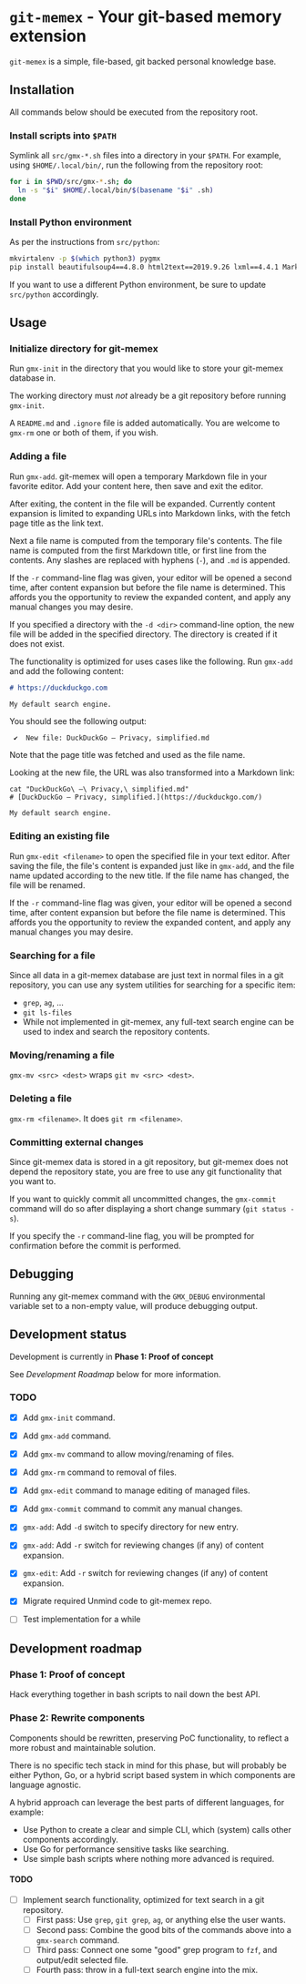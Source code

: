 # `git-memex` - Your git-based memory extension

`git-memex` is a simple, file-based, git backed personal knowledge base.


## Installation

All commands below should be executed from the repository root.

### Install scripts into `$PATH`
Symlink all `src/gmx-*.sh` files into a directory in your `$PATH`. For example,
using `$HOME/.local/bin/`, run the following from the repository root:

```bash
for i in $PWD/src/gmx-*.sh; do
  ln -s "$i" $HOME/.local/bin/$(basename "$i" .sh)
done
```

### Install Python environment

As per the instructions from `src/python`:

```bash
mkvirtalenv -p $(which python3) pygmx
pip install beautifulsoup4==4.8.0 html2text==2019.9.26 lxml==4.4.1 Markdown==3.1.1 requests==2.22.0
```

If you want to use a different Python environment, be sure to update
`src/python` accordingly.


## Usage

### Initialize directory for git-memex
Run `gmx-init` in the directory that you would like to store your git-memex
database in.

The working directory must _not_ already be a git repository before running
`gmx-init`.

A `README.md` and `.ignore` file is added automatically. You are welcome to
`gmx-rm` one or both of them, if you wish.

### Adding a file

Run `gmx-add`. git-memex will open a temporary Markdown file in your favorite
editor. Add your content here, then save and exit the editor.

After exiting, the content in the file will be expanded. Currently content
expansion is limited to expanding URLs into Markdown links, with the fetch page
title as the link text.

Next a file name is computed from the temporary file's contents. The file name
is computed from the first Markdown title, or first line from the contents. Any
slashes are replaced with hyphens (`-`), and `.md` is appended.

If the `-r` command-line flag was given, your editor will be opened a second
time, after content expansion but before the file name is determined. This
affords you the opportunity to review the expanded content, and apply any
manual changes you may desire.

If you specified a directory with the `-d <dir>` command-line option, the new
file will be added in the specified directory. The directory is created if it
does not exist.

The functionality is optimized for uses cases like the following. Run `gmx-add`
and add the following content:

```markdown
# https://duckduckgo.com

My default search engine.
```

You should see the following output:

```
 ✔  New file: DuckDuckGo — Privacy, simplified.md
```

Note that the page title was fetched and used as the file name.

Looking at the new file, the URL was also transformed into a Markdown link:

```
cat "DuckDuckGo\ —\ Privacy,\ simplified.md"
# [DuckDuckGo — Privacy, simplified.](https://duckduckgo.com/)

My default search engine.
```

### Editing an existing file

Run `gmx-edit <filename>` to open the specified file in your text editor. After
saving the file, the file's content is expanded just like in `gmx-add`, and the
file name updated according to the new title. If the file name has changed, the
file will be renamed.

If the `-r` command-line flag was given, your editor will be opened a second
time, after content expansion but before the file name is determined. This
affords you the opportunity to review the expanded content, and apply any
manual changes you may desire.

### Searching for a file

Since all data in a git-memex database are just text in normal files in a git
repository, you can use any system utilities for searching for a specific item:
* `grep`, `ag`, ...
* `git ls-files`
* While not implemented in git-memex, any full-text search engine can be used to index and search the repository contents.

### Moving/renaming a file

`gmx-mv <src> <dest>` wraps `git mv <src> <dest>`.

### Deleting a file

`gmx-rm <filename>`. It does `git rm <filename>`.

### Committing external changes

Since git-memex data is stored in a git repository, but git-memex does not
depend the repository state, you are free to use any git functionality that you
want to.

If you want to quickly commit all uncommitted changes, the `gmx-commit` command
will do so after displaying a short change summary (`git status -s`).

If you specify the `-r` command-line flag, you will be prompted for
confirmation before the commit is performed.


## Debugging

Running any git-memex command with the `GMX_DEBUG` environmental variable set
to a non-empty value, will produce debugging output.


## Development status

Development is currently in **Phase 1: Proof of concept**

See _Development Roadmap_ below for more information.

### TODO
* [X] Add `gmx-init` command.
* [X] Add `gmx-add` command.
* [X] Add `gmx-mv` command to allow moving/renaming of files.
* [X] Add `gmx-rm` command to removal of files.
* [X] Add `gmx-edit` command to manage editing of managed files.
* [X] Add `gmx-commit` command to commit any manual changes.
* [X] `gmx-add`: Add `-d` switch to specify directory for new entry.
* [X] `gmx-add`: Add `-r` switch for reviewing changes (if any) of content expansion.
* [X] `gmx-edit`: Add `-r` switch for reviewing changes (if any) of content expansion.
* [X] Migrate required Unmind code to git-memex repo.
* [ ] Test implementation for a while


## Development roadmap

### Phase 1: Proof of concept

Hack everything together in bash scripts to nail down the best API.


### Phase 2: Rewrite components

Components should be rewritten, preserving PoC functionality, to reflect a more
robust and maintainable solution.

There is no specific tech stack in mind for this phase, but will probably be
either Python, Go, or a hybrid script based system in which components are
language agnostic.

A hybrid approach can leverage the best parts of different languages, for example:

* Use Python to create a clear and simple CLI, which (system) calls other components accordingly.
* Use Go for performance sensitive tasks like searching.
* Use simple bash scripts where nothing more advanced is required.

#### TODO

* [ ] Implement search functionality, optimized for text search in a git repository.
  * [ ] First pass: Use `grep`, `git grep`, `ag`, or anything else the user wants.
  * [ ] Second pass: Combine the good bits of the commands above into a
        `gmx-search` command.
  * [ ] Third pass: Connect one some "good" grep program to `fzf`, and
        output/edit selected file.
  * [ ] Fourth pass: throw in a full-text search engine into the mix.
